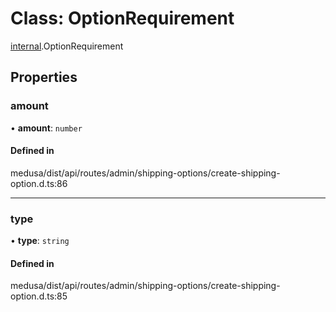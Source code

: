 # Class: OptionRequirement

[internal](../modules/internal-21.md).OptionRequirement

## Properties

### amount

• **amount**: `number`

#### Defined in

medusa/dist/api/routes/admin/shipping-options/create-shipping-option.d.ts:86

___

### type

• **type**: `string`

#### Defined in

medusa/dist/api/routes/admin/shipping-options/create-shipping-option.d.ts:85
